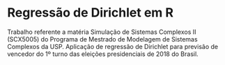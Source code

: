 # Regressão de Dirichlet em R

Trabalho referente a matéria Simulação de Sistemas Complexos II (SCX5005) do Programa de Mestrado de Modelagem de Sistemas Complexos da USP. Aplicação de regressão de Dirichlet para previsão de vencedor do 1º turno das eleições presidenciais de 2018 do Brasil.
